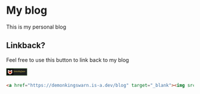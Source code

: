 # My blog

This is my personal blog

## Linkback?

Feel free to use this button to link back to my blog

[![Web Button](https://github.com/demonkingswarn/blog/blob/master/assets/static/web-button.svg)](https://demonkingswarn.is-a.dev/blog)


```html
<a href="https://demonkingswarn.is-a.dev/blog" target="_blank"><img src="github.com/demonkingswarn/blog/blob/master/assets/static/web-button.png" width="88" height="31"></a>
```

